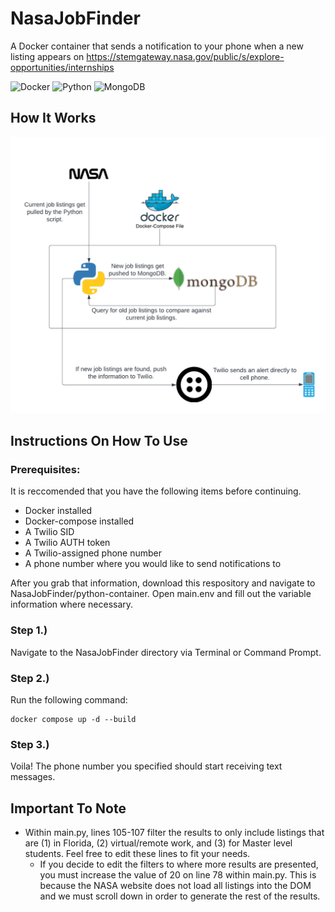 # NasaJobFinder
A Docker container that sends a notification to your phone when a new listing appears on https://stemgateway.nasa.gov/public/s/explore-opportunities/internships

![Docker](https://img.shields.io/badge/docker-%230db7ed.svg?style=for-the-badge&logo=docker&logoColor=white)
![Python](https://img.shields.io/badge/python-3670A0?style=for-the-badge&logo=python&logoColor=ffdd54)
![MongoDB](https://img.shields.io/badge/MongoDB-%234ea94b.svg?style=for-the-badge&logo=mongodb&logoColor=white)


## How It Works
![alt text](https://github.com/MBarc/NasaJobFinder/blob/main/WorkFlowDiagram.png?raw=true)

## Instructions On How To Use

### Prerequisites:

It is reccomended that you have the following items before continuing.

* Docker installed
* Docker-compose installed
* A Twilio SID
* A Twilio AUTH token
* A Twilio-assigned phone number
* A phone number where you would like to send notifications to

After you grab that information, download this respository and navigate to NasaJobFinder/python-container. Open main.env and fill out the variable information where necessary.

### Step 1.)
  
  Navigate to the NasaJobFinder directory via Terminal or Command Prompt.
  
### Step 2.)
 
  Run the following command:
  
    docker compose up -d --build
  
### Step 3.)

  Voila! The phone number you specified should start receiving text messages.


## Important To Note

* Within main.py, lines 105-107 filter the results to only include listings that are (1) in Florida, (2) virtual/remote work, and (3) for Master level students. Feel free to edit these lines to fit your needs.
  *  If you decide to edit the filters to where more results are presented, you must increase the value of 20 on line 78 within main.py. This is because the NASA website does not load all listings into the DOM and we must scroll down in order to generate the rest of the results.
